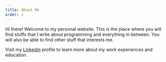 ```yaml
---
title: About Me
order: 1
---
```


<!--
> Add Markdown syntax content to file `_tabs/about.md`{: .filepath } and it will show up on this page.
{: .prompt-tip }
-->

Hi there! Welcome to my personal website. This is the place where you will find stuffs that I write about programming and everything in between.
You will also be able to find other stuff that interests me.

Visit my [Linkedin](https://www.linkedin.com/in/sisir-ghimire-chettri) profile to learn more about my work experiences and education.
